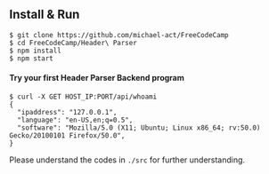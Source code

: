 ## Install & Run

```
$ git clone https://github.com/michael-act/FreeCodeCamp
$ cd FreeCodeCamp/Header\ Parser
$ npm install
$ npm start
```

#### Try your first Header Parser Backend program

```shell
$ curl -X GET HOST_IP:PORT/api/whoami
{
  "ipaddress": "127.0.0.1",
  "language": "en-US,en;q=0.5", 
  "software": "Mozilla/5.0 (X11; Ubuntu; Linux x86_64; rv:50.0) Gecko/20100101 Firefox/50.0",
}
```
Please understand the codes in `./src` for further understanding. 
